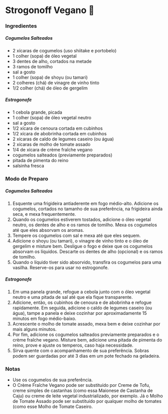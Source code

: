# Strogonoff Vegano :house_with_garden:

### Ingredientes

##### Cogumelos Salteados

- 2 xícaras de cogumelos (uso shiitake e portobelo)
- 1 colher (sopa) de óleo vegetal
- 3 dentes de alho, cortados na metade
- 3 ramos de tomilho
- sal a gosto
- 1 colher (sopa) de shoyu (ou tamari)
- 2 colheres (chá) de vinagre de vinho tinto
- 1/2 colher (chá) de óleo de gergelim

##### Estrogonofe

- 1 cebola grande, picada
- 1 colher (sopa) de óleo vegetal neutro
- sal a gosto
- 1/2 xícara de cenoura cortada em cubinhos
- 1/2 xícara de abobrinha cortada em cubinhos
- 2 xícaras de caldo de legumes caseiro (ou água)
- 2 xícaras de molho de tomate assado
- 1/4 de xícara de crème fraîche vegano
- cogumelos salteados (previamente preparados)
- pitada de pimenta do reino
- salsinha fresca

### Modo de Preparo

##### Cogumelos Salteados

1. Esquente uma frigideira antiaderente em fogo médio-alto. Adicione os  cogumelos, cortados no tamanho de sua preferência, na frigideira ainda  seca, e mexa frequentemente.
2. Quando os cogumelos estiverem tostados, adicione o óleo vegetal  neutro, os dentes de alho e os ramos de tomilho. Mexa os cogumelos até  que eles absorvam os aromas.
3. Tempere os cogumelos com sal e mexa até que eles sequem.
4. Adicione o shoyu (ou tamari), o vinagre de vinho tinto e o óleo de  gergelim e misture bem. Desligue o fogo e deixe que os cogumelos  absorvam os líquidos. Descarte os dentes de alho (opcional) e os ramos  de tomilho.
5. Quando o líquido tiver sido absorvido, transfira os cogumelos para uma vasilha. Reserve-os para usar no estrogonofe.

##### Estrogonofe

1. Em uma panela grande, refogue a cebola junto com o óleo vegetal neutro e uma pitada de sal até que ela fique transparente.
2. Adicione, então, os cubinhos de cenoura e de abobrinha e refogue rapidamente. Em seguida, adicione o caldo de legumes caseiro (ou água), tampe a panela e deixe cozinhar por aproximadamente 15 minutos em fogo médio-baixo.
3. Acrescente o molho de tomate assado, mexa bem e deixe cozinhar por mais alguns minutos.
4. Por fim, adicione os cogumelos salteados previamente preparados e o crème fraîche vegano. Misture bem, adicione uma pitada de pimenta do reino, prove e ajuste os temperos, caso haja necessidade.
5. Sirva quente com o acompanhamento de sua preferência. Sobras podem ser guardadas por até 3 dias em um pote fechado na geladeira.

### Notas

- Use os cogumelos de sua preferência.
- O Crème Fraîche Vegano pode ser substituído por Creme de Tofu, creme simples de castanhas (como essa Maionese de Castanha de Caju) ou creme de leite vegetal industrializado, por exemplo. Já o Molho de Tomate Assado pode ser substituído por qualquer molho de tomates (como esse Molho de Tomate Caseiro.